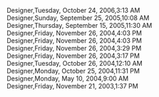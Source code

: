 ﻿Designer,Tuesday, October 24, 2006,3:13 AM  Designer,Sunday, September 25, 2005,10:08 AM  Designer,Thursday, September 15, 2005,11:30 AM  Designer,Friday, November 26, 2004,4:03 PM  Designer,Friday, November 26, 2004,4:03 PM  Designer,Friday, November 26, 2004,3:29 PM  Designer,Friday, November 26, 2004,3:17 PM  Designer,Tuesday, October 26, 2004,12:10 AM  Designer,Monday, October 25, 2004,11:31 PM  Designer,Monday, May 10, 2004,9:00 AM  Designer,Friday, November 21, 2003,1:37 PM